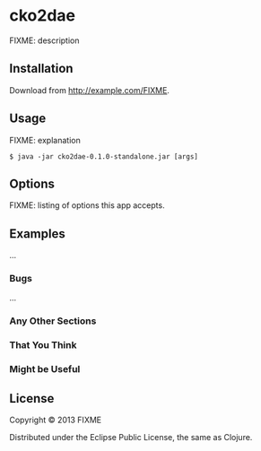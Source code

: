 # cko2dae

FIXME: description

## Installation

Download from http://example.com/FIXME.

## Usage

FIXME: explanation

    $ java -jar cko2dae-0.1.0-standalone.jar [args]

## Options

FIXME: listing of options this app accepts.

## Examples

...

### Bugs

...

### Any Other Sections
### That You Think
### Might be Useful

## License

Copyright © 2013 FIXME

Distributed under the Eclipse Public License, the same as Clojure.
